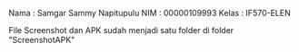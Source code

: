 Nama : Samgar Sammy Napitupulu
NIM : 00000109993
Kelas : IF570-ELEN

File Screenshot dan APK sudah menjadi satu folder di folder "ScreenshotAPK"
